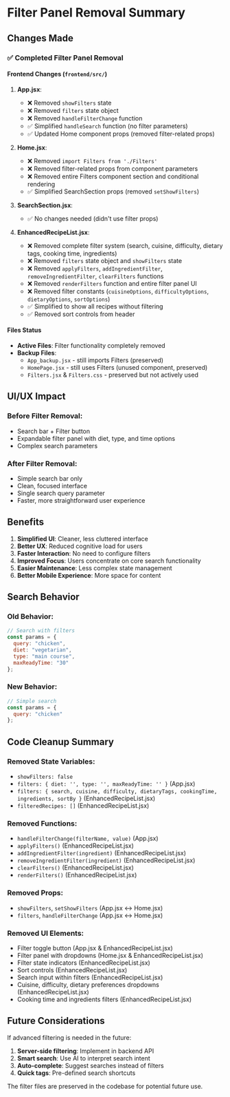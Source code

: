 # Filter Panel Removal Summary

## Changes Made

### ✅ Completed Filter Panel Removal

#### Frontend Changes (`frontend/src/`)

1. **App.jsx**:
   - ❌ Removed `showFilters` state
   - ❌ Removed `filters` state object 
   - ❌ Removed `handleFilterChange` function
   - ✅ Simplified `handleSearch` function (no filter parameters)
   - ✅ Updated Home component props (removed filter-related props)

2. **Home.jsx**:
   - ❌ Removed `import Filters from './Filters'`
   - ❌ Removed filter-related props from component parameters
   - ❌ Removed entire Filters component section and conditional rendering
   - ✅ Simplified SearchSection props (removed `setShowFilters`)

3. **SearchSection.jsx**:
   - ✅ No changes needed (didn't use filter props)

4. **EnhancedRecipeList.jsx**:
   - ❌ Removed complete filter system (search, cuisine, difficulty, dietary tags, cooking time, ingredients)
   - ❌ Removed `filters` state object and `showFilters` state
   - ❌ Removed `applyFilters`, `addIngredientFilter`, `removeIngredientFilter`, `clearFilters` functions
   - ❌ Removed `renderFilters` function and entire filter panel UI
   - ❌ Removed filter constants (`cuisineOptions`, `difficultyOptions`, `dietaryOptions`, `sortOptions`)
   - ✅ Simplified to show all recipes without filtering
   - ✅ Removed sort controls from header

#### Files Status

- **Active Files**: Filter functionality completely removed
- **Backup Files**: 
  - `App_backup.jsx` - still imports Filters (preserved)
  - `HomePage.jsx` - still uses Filters (unused component, preserved)
  - `Filters.jsx` & `Filters.css` - preserved but not actively used

## UI/UX Impact

### Before Filter Removal:
- Search bar + Filter button
- Expandable filter panel with diet, type, and time options
- Complex search parameters

### After Filter Removal:
- Simple search bar only
- Clean, focused interface
- Single search query parameter
- Faster, more straightforward user experience

## Benefits

1. **Simplified UI**: Cleaner, less cluttered interface
2. **Better UX**: Reduced cognitive load for users
3. **Faster Interaction**: No need to configure filters
4. **Improved Focus**: Users concentrate on core search functionality
5. **Easier Maintenance**: Less complex state management
6. **Better Mobile Experience**: More space for content

## Search Behavior

### Old Behavior:
```javascript
// Search with filters
const params = {
  query: "chicken",
  diet: "vegetarian",
  type: "main course", 
  maxReadyTime: "30"
};
```

### New Behavior:
```javascript
// Simple search
const params = {
  query: "chicken"
};
```

## Code Cleanup Summary

### Removed State Variables:
- `showFilters: false`
- `filters: { diet: '', type: '', maxReadyTime: '' }` (App.jsx)
- `filters: { search, cuisine, difficulty, dietaryTags, cookingTime, ingredients, sortBy }` (EnhancedRecipeList.jsx)
- `filteredRecipes: []` (EnhancedRecipeList.jsx)

### Removed Functions:
- `handleFilterChange(filterName, value)` (App.jsx)
- `applyFilters()` (EnhancedRecipeList.jsx)
- `addIngredientFilter(ingredient)` (EnhancedRecipeList.jsx)
- `removeIngredientFilter(ingredient)` (EnhancedRecipeList.jsx)
- `clearFilters()` (EnhancedRecipeList.jsx)
- `renderFilters()` (EnhancedRecipeList.jsx)

### Removed Props:
- `showFilters`, `setShowFilters` (App.jsx ↔ Home.jsx)
- `filters`, `handleFilterChange` (App.jsx ↔ Home.jsx)

### Removed UI Elements:
- Filter toggle button (App.jsx & EnhancedRecipeList.jsx)
- Filter panel with dropdowns (Home.jsx & EnhancedRecipeList.jsx)
- Filter state indicators (EnhancedRecipeList.jsx)
- Sort controls (EnhancedRecipeList.jsx)
- Search input within filters (EnhancedRecipeList.jsx)
- Cuisine, difficulty, dietary preferences dropdowns (EnhancedRecipeList.jsx)
- Cooking time and ingredients filters (EnhancedRecipeList.jsx)

## Future Considerations

If advanced filtering is needed in the future:
1. **Server-side filtering**: Implement in backend API
2. **Smart search**: Use AI to interpret search intent
3. **Auto-complete**: Suggest searches instead of filters
4. **Quick tags**: Pre-defined search shortcuts

The filter files are preserved in the codebase for potential future use.
